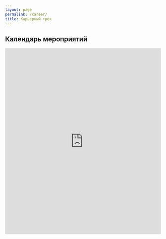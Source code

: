 ```yaml
---
layout: page
permalink: /career/
title: Карьерный трек
---
```


## Календарь мероприятий

<iframe 
  src="https://calendar.yandex.ru/embed/week?layer_ids=34640123&layer_names=Онлайн-магистратура&tz_id=Europe%2FMoscow&uid=2246487652"
  width="100%" 
  height="600"
  style="border: none;"
  frameborder="0"
  scrolling="no"
  allowfullscreen>
</iframe>